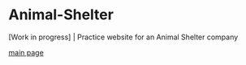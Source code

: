 # Animal-Shelter
[Work in progress] | Practice website for an Animal Shelter company

[main page](https://i.imgur.com/DzMThbR.png)
